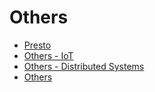 # Others

- [Presto](presto)
- [Others - IoT](others-iot)
- [Others - Distributed Systems](others-distributed-systems)
- [Others](other-technologies.md)
